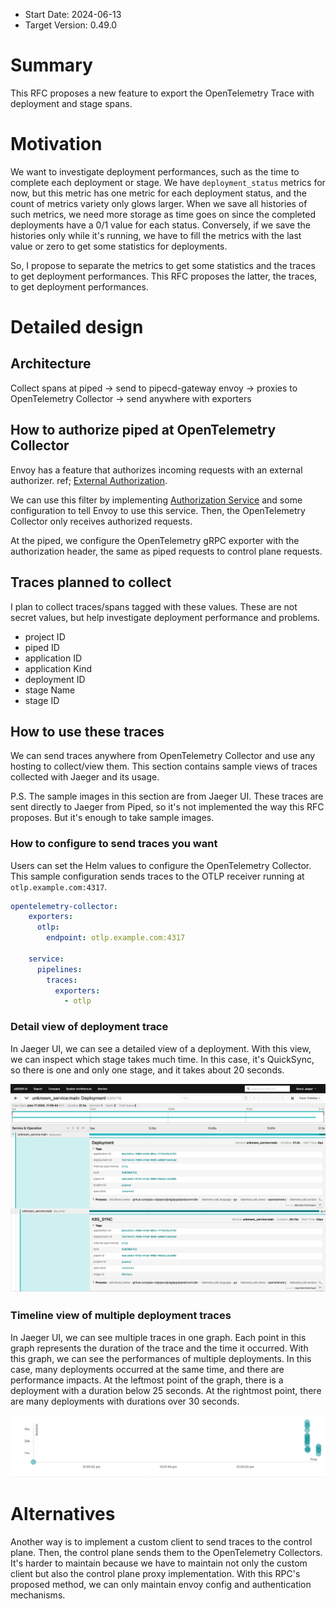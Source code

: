 - Start Date: 2024-06-13
- Target Version: 0.49.0

# Summary

This RFC proposes a new feature to export the OpenTelemetry Trace with deployment and stage spans.

# Motivation

We want to investigate deployment performances, such as the time to complete each deployment or stage.
We have `deployment_status` metrics for now, but this metric has one metric for each deployment status, and the count of metrics variety only glows larger.
When we save all histories of such metrics, we need more storage as time goes on since the completed deployments have a 0/1 value for each status.
Conversely, if we save the histories only while it's running, we have to fill the metrics with the last value or zero to get some statistics for deployments.

So, I propose to separate the metrics to get some statistics and the traces to get deployment performances.
This RFC proposes the latter, the traces, to get deployment performances.

# Detailed design

## Architecture

Collect spans at piped
→ send to pipecd-gateway envoy
→ proxies to OpenTelemetry Collector
→ send anywhere with exporters

## How to authorize piped at OpenTelemetry Collector

Envoy has a feature that authorizes incoming requests with an external authorizer.
ref; [External Authorization](https://www.envoyproxy.io/docs/envoy/latest/api-v3/extensions/filters/http/ext_authz/v3/ext_authz.proto).

We can use this filter by implementing [Authorization Service](https://github.com/envoyproxy/envoy/blob/d79f6e8d453ee260e9094093b8dd31af0056e67b/api/envoy/service/auth/v3/external_auth.proto#L29-L34) and some configuration to tell Envoy to use this service.
Then, the OpenTelemetry Collector only receives authorized requests.

At the piped, we configure the OpenTelemetry gRPC exporter with the authorization header, the same as piped requests to control plane requests.

## Traces planned to collect

I plan to collect traces/spans tagged with these values.
These are not secret values, but help investigate deployment performance and problems.

- project ID
- piped ID
- application ID
- application Kind
- deployment ID
- stage Name
- stage ID

## How to use these traces

We can send traces anywhere from OpenTelemetry Collector and use any hosting to collect/view them.
This section contains sample views of traces collected with Jaeger and its usage.

P.S.
The sample images in this section are from Jaeger UI. These traces are sent directly to Jaeger from Piped, so it's not implemented the way this RFC proposes. But it's enough to take sample images.

### How to configure to send traces you want
Users can set the Helm values to configure the OpenTelemetry Collector.
This sample configuration sends traces to the OTLP receiver running at `otlp.example.com:4317`.

```yaml
opentelemetry-collector:
    exporters:
      otlp:
        endpoint: otlp.example.com:4317

    service:
      pipelines:
        traces:
          exporters:
            - otlp
```

### Detail view of deployment trace
In Jaeger UI, we can see a detailed view of a deployment.
With this view, we can inspect which stage takes much time.
In this case, it's QuickSync, so there is one and only one stage, and it takes about 20 seconds.

![detail view of deployment trace](./assets/0013-jaeger-trace-detail.png)

### Timeline view of multiple deployment traces
In Jaeger UI, we can see multiple traces in one graph.
Each point in this graph represents the duration of the trace and the time it occurred.
With this graph, we can see the performances of multiple deployments.
In this case, many deployments occurred at the same time, and there are performance impacts. At the leftmost point of the graph, there is a deployment with a duration below 25 seconds. At the rightmost point, there are many deployments with durations over 30 seconds.

![timeline view of multiple deployment traces](./assets/0013-jaeger-trace-timeview.png)

# Alternatives

Another way is to implement a custom client to send traces to the control plane. Then, the control plane sends them to the OpenTelemetry Collectors.
It's harder to maintain because we have to maintain not only the custom client but also the control plane proxy implementation.
With this RPC's proposed method, we can only maintain envoy config and authentication mechanisms.
